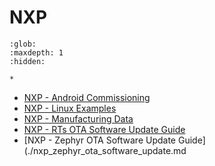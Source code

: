 ﻿# NXP

```{toctree}
:glob:
:maxdepth: 1
:hidden:

*
```

-   [NXP - Android Commissioning](./nxp_k32w_android_commissioning.md)
-   [NXP - Linux Examples](./nxp_imx8m_linux_examples.md)
-   [NXP - Manufacturing Data](./nxp_manufacturing_flow.md)
-   [NXP - RTs OTA Software Update Guide](./nxp_RTs_ota_software_update.md)
-   [NXP - Zephyr OTA Software Update Guide](./nxp_zephyr_ota_software_update.md
